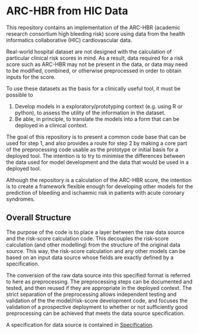 # ARC-HBR from HIC Data

This repository contains an implementation of the ARC-HBR (academic research consortium high bleeding risk) score using data from the health informatics collaborative (HIC) cardiovascular data.

Real-world hospital dataset are not designed with the calculation of particular clinical risk scores in mind. As a result, data required for a risk score such as ARC-HBR may not be present in the data, or data may need to be modified, combined, or otherwise preprocessed in order to obtain inputs for the score. 

To use these datasets as the basis for a clinically useful tool, it must be possible to 
1. Develop models in a exploratory/prototyping context (e.g. using R or python), to assess the utility of the information in the dataset.
2. Be able, in principle, to translate the models into a form that can be deployed in a clinical context.

The goal of this repository is to present a common code base that can be used for step 1, and also provides a route for step 2 by making a core part of the preprocessing code usable as the prototype or initial basis for a deployed tool. The intention is to try to minimise the differences between the data used for model development and the data that would be used in a deployed tool.

Although the repository is a calculation of the ARC-HBR score, the intention is to create a framework flexible enough for developing other models for the prediction of bleeding and ischaemic risk in patients with acute coronary syndromes.

## Overall Structure

The purpose of the code is to place a layer between the raw data source and the risk-score calculation code. This decouples the risk-score calculation (and other modelling) from the structure of the original data source. This way, the risk-score calculation and any other models can be based on an input data source whose fields are exactly defined by a specification.

The conversion of the raw data source into this specified format is referred to here as preprocessing. The preprocessing steps can be documented and tested, and then reused if they are appropriate in the deployed context. The strict separation of the preprocessing allows independent testing and validation of the the model/risk-score development code, and focuses the validation of a prospective deployment to whether or not sufficiently good preprocessing can be achieved that meets the data source specification.

A specification for data source is contained in [Specification](specification.md). 